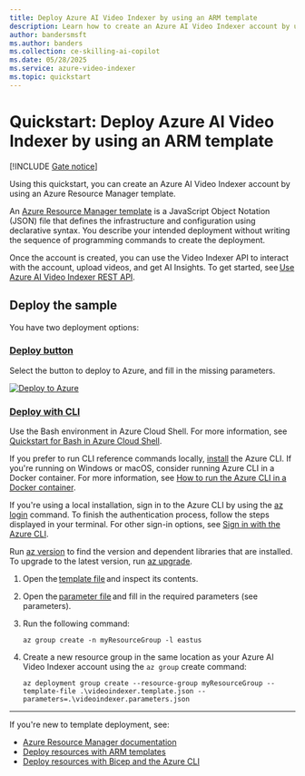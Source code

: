 ```yaml
---
title: Deploy Azure AI Video Indexer by using an ARM template
description: Learn how to create an Azure AI Video Indexer account by using an Azure Resource Manager (ARM) template.
author: bandersmsft
ms.author: banders
ms.collection: ce-skilling-ai-copilot
ms.date: 05/28/2025
ms.service: azure-video-indexer
ms.topic: quickstart
---
```


# Quickstart: Deploy Azure AI Video Indexer by using an ARM template

[!INCLUDE [Gate notice](./includes/face-limited-access.md)]

Using this quickstart, you can create an Azure AI Video Indexer account by using an Azure Resource Manager template.

An [Azure Resource Manager template](/azure/azure-resource-manager/templates/overview) is a JavaScript Object Notation (JSON) file that defines the infrastructure and configuration using declarative syntax. You describe your intended deployment without writing the sequence of programming commands to create the deployment.

Once the account is created, you can use the Video Indexer API to interact with the account, upload videos, and get AI Insights. To get started, see [Use Azure AI Video Indexer REST API](/azure/azure-video-indexer/video-indexer-use-apis).

## Deploy the sample

You have two deployment options:

### [Deploy button](#tab/deplybutton)

Select the button to deploy to Azure, and fill in the missing parameters.

[![Deploy to Azure](https://aka.ms/deploytoazurebutton)](https://portal.azure.com/#create/Microsoft.Template/uri/https%3A%2F%2Fraw.githubusercontent.com%2FAzure-Samples%2Fazure-video-indexer-samples%2Fmaster%2FDeploy-Samples%2FArm%2Fvideoindexer.template.json)

### [Deploy with CLI](#tab/deplycli)

Use the Bash environment in Azure Cloud Shell. For more information, see [Quickstart for Bash in Azure Cloud Shell](/azure/cloud-shell/overview).

If you prefer to run CLI reference commands locally, [install](/cli/azure/install-azure-cli) the Azure CLI. If you're running on Windows or macOS, consider running Azure CLI in a Docker container. For more information, see [How to run the Azure CLI in a Docker container](/cli/azure/run-azure-cli-docker). 
 
If you're using a local installation, sign in to the Azure CLI by using the [az login](/cli/azure/reference-index#az-login) command. To finish the authentication process, follow the steps displayed in your terminal. For other sign-in options, see [Sign in with the Azure CLI](/cli/azure/authenticate-azure-cli). 

Run [az version](/cli/azure/reference-index?#az-version) to find the version and dependent libraries that are installed. To upgrade to the latest version, run [az upgrade](/cli/azure/reference-index?#az-upgrade). 

1. Open the [template file](https://github.com/Azure-Samples/azure-video-indexer-samples/blob/master/Deploy-Samples/Arm/videoindexer.template.json) and inspect its contents. 
1. Open the [parameter file](https://github.com/Azure-Samples/azure-video-indexer-samples/blob/master/Deploy-Samples/Arm/videoindexer.parameters.json) and fill in the required parameters (see parameters). 
1. Run the following command: 

    `az group create -n myResourceGroup -l eastus` 

1. Create a new resource group in the same location as your Azure AI Video Indexer account using the `az group` create command:
    
    `az deployment group create --resource-group myResourceGroup --template-file .\videoindexer.template.json --parameters=.\videoindexer.parameters.json`

---

If you're new to template deployment, see:

- [Azure Resource Manager documentation](/azure/azure-resource-manager/)
- [Deploy resources with ARM templates](/azure/azure-resource-manager/templates/deploy-powershell)
- [Deploy resources with Bicep and the Azure CLI](/azure/azure-resource-manager/bicep/deploy-cli)
